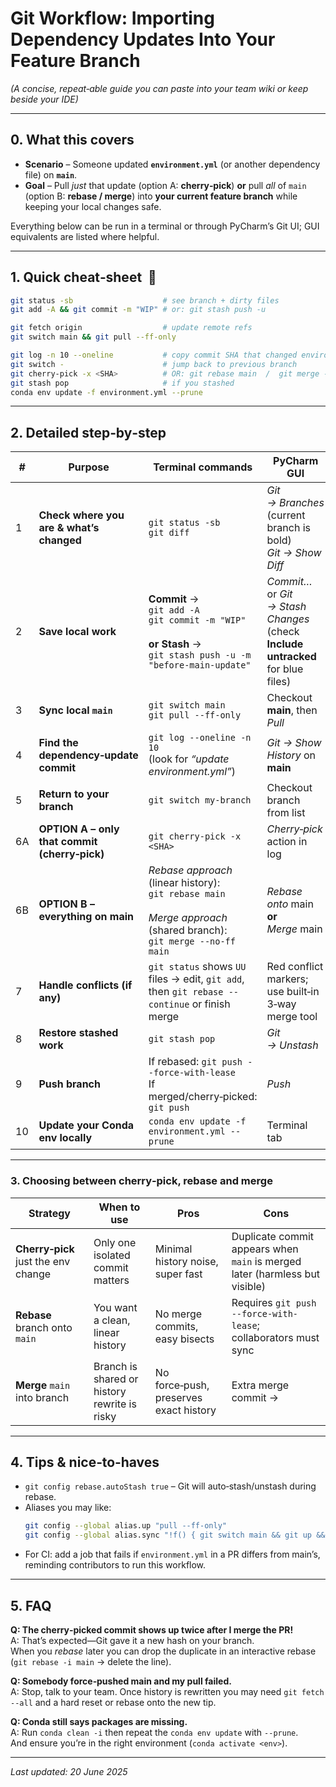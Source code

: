 # Git Workflow: Importing Dependency Updates Into Your Feature Branch

*(A concise, repeat‑able guide you can paste into your team wiki or keep beside your IDE)*

---

## 0. What this covers

* **Scenario** – Someone updated **`environment.yml`** (or another dependency file) on **`main`**.
* **Goal** – Pull *just* that update (option A: **cherry‑pick**) **or** pull *all* of `main` (option B: **rebase / merge**) into **your current feature branch** while keeping your local changes safe.

Everything below can be run in a terminal or through PyCharm’s Git UI; GUI equivalents are listed where helpful.

---

## 1. Quick cheat‑sheet  📝

```bash
git status -sb                    # see branch + dirty files
git add -A && git commit -m "WIP" # or: git stash push -u

git fetch origin                  # update remote refs
git switch main && git pull --ff-only

git log -n 10 --oneline           # copy commit SHA that changed environment.yml
git switch -                      # jump back to previous branch
git cherry-pick -x <SHA>          # OR: git rebase main  /  git merge --no-ff main
git stash pop                     # if you stashed
conda env update -f environment.yml --prune
```

---

## 2. Detailed step‑by‑step

| # | Purpose | Terminal commands | PyCharm GUI |
|---|---------|------------------|-------------|
| 1 | **Check where you are & what’s changed** | `git status -sb`<br>`git diff` | *Git → Branches* (current branch is bold)<br>*Git → Show Diff* |
| 2 | **Save local work** | **Commit** →<br>`git add -A`<br>`git commit -m "WIP"`<br><br>**or Stash** →<br>`git stash push -u -m "before-main-update"` | *Commit…* or *Git → Stash Changes* (check **Include untracked** for blue files) |
| 3 | **Sync local `main`** | `git switch main`<br>`git pull --ff-only` | Checkout **main**, then *Pull* |
| 4 | **Find the dependency‑update commit** | `git log --oneline -n 10`<br>(look for _“update environment.yml”_) | *Git → Show History* on **main** |
| 5 | **Return to your branch** | `git switch my‑branch` | Checkout branch from list |
| 6A | **OPTION A – only that commit (cherry‑pick)** | `git cherry-pick -x <SHA>` | *Cherry‑pick* action in log |
| 6B | **OPTION B – everything on main** | *Rebase approach* (linear history):<br>`git rebase main`<br><br>*Merge approach* (shared branch):<br>`git merge --no-ff main` | *Rebase onto* main **or** *Merge* main |
| 7 | **Handle conflicts (if any)** | `git status` shows `UU` files → edit, `git add`, then `git rebase --continue` or finish merge | Red conflict markers; use built‑in 3‑way merge tool |
| 8 | **Restore stashed work** | `git stash pop` | *Git → Unstash* |
| 9 | **Push branch** | If rebased: `git push --force-with-lease`<br>If merged/cherry‑picked: `git push` | *Push* |
| 10 | **Update your Conda env locally** | `conda env update -f environment.yml --prune` | Terminal tab |

---

### 3. Choosing between cherry‑pick, rebase and merge

| Strategy | When to use | Pros | Cons |
|----------|-------------|------|------|
| **Cherry‑pick** just the env change | Only one isolated commit matters | Minimal history noise, super fast | Duplicate commit appears when `main` is merged later (harmless but visible) |
| **Rebase** branch onto `main` | You want a clean, linear history | No merge commits, easy bisects | Requires `git push --force-with-lease`; collaborators must sync |
| **Merge** `main` into branch | Branch is shared or history rewrite is risky | No force‑push, preserves exact history | Extra merge commit →

---

## 4. Tips & nice‑to‑haves

* `git config rebase.autoStash true` – Git will auto‑stash/unstash during rebase.
* Aliases you may like:  
  ```bash
  git config --global alias.up "pull --ff-only"
  git config --global alias.sync "!f() { git switch main && git up && git switch -; }; f"
  ```
* For CI: add a job that fails if `environment.yml` in a PR differs from main’s, reminding contributors to run this workflow.

---

## 5. FAQ

**Q: The cherry‑picked commit shows up twice after I merge the PR!**  
A: That’s expected—Git gave it a new hash on your branch.  
   When you _rebase_ later you can drop the duplicate in an interactive rebase
   (`git rebase -i main` → delete the line).

**Q: Somebody force‑pushed main and my pull failed.**  
A: Stop, talk to your team. Once history is rewritten you may need `git fetch --all` and a hard reset or rebase onto the new tip.

**Q: Conda still says packages are missing.**  
A: Run `conda clean -i` then repeat the `conda env update` with `--prune`.  
   And ensure you’re in the right environment (`conda activate <env>`).

---

*Last updated: 20 June 2025*

